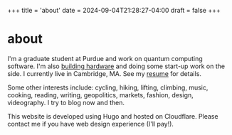 +++
title = 'about'
date = 2024-09-04T21:28:27-04:00
draft = false
+++

# about

I'm a graduate student at Purdue and work on quantum computing software. I'm also [building hardware](https://gigabug.org) and doing some start-up work on the side. I currently live in Cambridge, MA. See my [resume](/about/matt-bowring-resume.pdf) for details.

Some other interests include: cycling, hiking, lifting, climbing, music, cooking, reading, writing, geopolitics, markets, fashion, design, videography. I try to blog now and then.

This website is developed using Hugo and hosted on Cloudflare. Please contact me if you have web design experience (I'll pay!).
